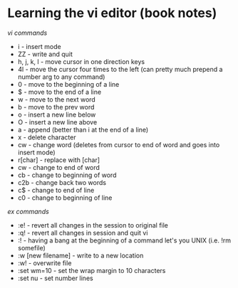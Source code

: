 # Learning the vi editor (book notes)

_vi commands_
- i - insert mode
- ZZ - write and quit
- h, j, k, l - move cursor in one direction keys
- 4l - move the cursor four times to the left (can pretty much prepend a number arg to any command)
- 0 - move to the beginning of a line
- $ - move to the end of a line
- w - move to the next word
- b - move to the prev word
- o - insert a new line below
- O - insert a new line above
- a - append (better than i at the end of a line)
- x - delete character
- cw - change word (deletes from cursor to end of word and goes into insert mode)
- r[char] - replace with [char]
- cw - change to end of word
- cb - change to beginning of word
- c2b - change back two words
- c$ - change to end of line
- c0 - change to beginning of line


_ex commands_
- :e! - revert all changes in the session to original file
- :q! - revert all changes in session and quit vi
- :! - having a bang at the beginning of a command let's you UNIX (i.e. !rm somefile)
- :w [new filename] - write to a new location
- :w! - overwrite file
- :set wm=10 - set the wrap margin to 10 characters
- :set nu - set number lines
